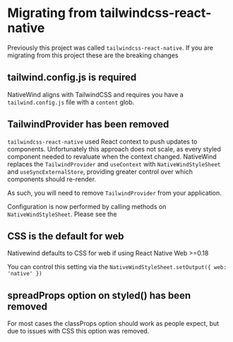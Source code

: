 # Migrating from tailwindcss-react-native

Previously this project was called `tailwindcss-react-native`. If you are migrating from this project these are the breaking changes

## tailwind.config.js is required

NativeWind aligns with TailwindCSS and requires you have a `tailwind.config.js` file with a `content` glob.

## TailwindProvider has been removed

`tailwindcss-react-native` used React context to push updates to components. Unfortunately this approach does not scale, as every styled component needed to revaluate when the context changed. NativeWind replaces the `TailwindProvider` and `useContext` with `NativeWindStyleSheet` and `useSyncExternalStore`, providing greater control over which components should re-render.

As such, you will need to remove `TailwindProvider` from your application.

Configuration is now performed by calling methods on `NativeWindStyleSheet`. Please see the

## CSS is the default for web

Nativewind defaults to CSS for web if using React Native Web >=0.18

You can control this setting via the `NativeWindStyleSheet.setOutput({ web: 'native' })`

## spreadProps option on styled() has been removed

For most cases the classProps option should work as people expect, but due to issues with CSS this option was removed.
